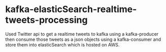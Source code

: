 # kafka-elasticSearch-realtime-tweets-processing

Used Twitter api to get a realtime tweets to kafka using a kafka-producer then consume those tweets as a json objects using a kafka-consumer and store them into elasticSearch which is hosted on AWS.
